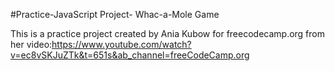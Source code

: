 
#Practice-JavaScript Project- Whac-a-Mole Game



This is a practice project created by Ania Kubow for freecodecamp.org from her
video:https://www.youtube.com/watch?v=ec8vSKJuZTk&t=651s&ab_channel=freeCodeCamp.org
